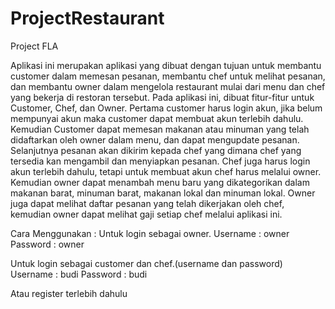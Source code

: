 # ProjectRestaurant
Project FLA

Aplikasi ini merupakan aplikasi yang dibuat dengan tujuan untuk membantu customer dalam memesan pesanan, membantu chef untuk melihat pesanan, dan membantu owner dalam mengelola restaurant mulai dari menu dan chef yang bekerja di restoran tersebut. Pada aplikasi ini, dibuat fitur-fitur untuk Customer, Chef, dan Owner. Pertama customer harus login akun, jika belum mempunyai akun maka customer dapat membuat akun terlebih dahulu. Kemudian Customer dapat memesan makanan atau minuman yang telah didaftarkan oleh owner dalam menu, dan dapat mengupdate pesanan. Selanjutnya pesanan akan dikirim kepada chef yang dimana chef yang tersedia kan mengambil dan menyiapkan pesanan. Chef juga harus login akun terlebih dahulu, tetapi untuk membuat akun chef harus melalui owner. Kemudian owner dapat menambah menu baru yang dikategorikan dalam makanan barat, minuman barat, makanan lokal dan minuman lokal. Owner juga dapat melihat daftar pesanan yang telah dikerjakan oleh chef, kemudian owner dapat melihat gaji setiap chef melalui aplikasi ini.

Cara Menggunakan : Untuk login sebagai owner. Username : owner Password : owner

Untuk login sebagai customer dan chef.(username dan password) Username : budi Password : budi

Atau register terlebih dahulu
